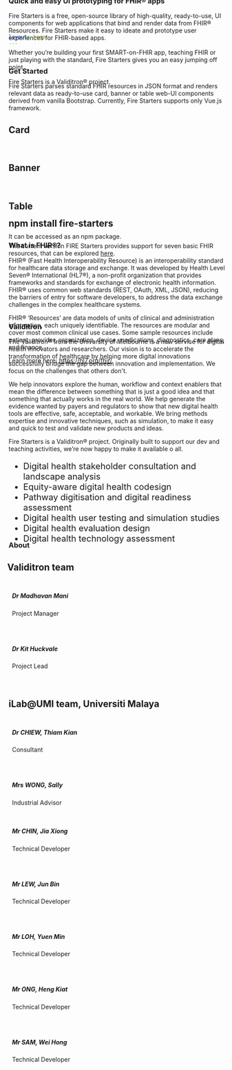 ```yaml
---
layout: home
---
```


<!-- Custom home layout -->
<script setup>
import patientCard from "./ui-components/vue-components/patient-card/TC1.vue"
import patientBanner from "./ui-components/vue-components/patient-banner/TC1.vue"
import patientTable from "./ui-components/vue-components/patient-table/TC1.vue"
</script>
<section class="main-content">
    <section class="home-block content-block">
      <div class="container">
        <div class="row" style="margin-top: -140px">
          <div class="col-sm-12 col-md-6 order-md-1 order-2">
            <div class="left">
              <h1 class="text-primary title">
                Quick and easy UI prototyping for FHIR® apps
              </h1>
              <p class="desp">
                Fire Starters is a free, open-source library of high-quality,
                ready-to-use, UI components for web applications that bind and
                render data from FHIR® Resources. Fire Starters make it easy to
                ideate and prototype user experiences for FHIR-based apps.
                <br /><br />Whether you’re building your first SMART-on-FHIR
                app, teaching FHIR or just playing with the standard, Fire
                Starters gives you an easy jumping off point.
                <br /><br />Fire Starters is a Validitron® project.
              </p>
            </div>
          </div>
          <div class="col-sm-12 col-md-6 order-md-2 order-1">
            <img
              class="img-fluid"
              src="/assets/images/main-block-img.png"
              alt=""
            />
          </div>
        </div>
      </div>
    </section>
    <section class="how-it-works-block content-block" style="margin-top: -80px">
      <div class="container">
        <div class="row">
          <div class="col-sm-12">
            <h1 class="text-primary title">Get Started</h1>
            <p class="desp">
              Fire Starters parses standard FHIR resources in JSON format and
              renders relevant data as ready-to-use card, banner or table web-UI
              components derived from vanilla Bootstrap. Currently, Fire
              Starters supports only Vue.js framework.
            </p>
          </div>
        </div>
        <h2 class="text-primary title text-center">Card</h2>
        <div style="width: 600px" class="d-flex align-items-start gap-1 col-sm-12 mx-auto">
            <patientCard />
        </div>
        <div class="d-flex align-items-start gap-1 col-sm-12 text-center">
          <immunization-card :data="fhirJson"/>
        </div>
        <br>
        <h2 class="text-primary text-center title ">Banner</h2>
        <div class="d-flex align-items-start gap-1 col-sm-12 mx-auto">
          <patientBanner />
        </div>
        <br>
        <h2 class="text-primary text-center title">Table</h2>
        <div class="d-flex align-items-start gap-1 col-sm-12 mx-auto">
          <patientTable />
        </div>
        <br>
        <div class="row">
          <div class="col-sm-12">
            <p class="desp">It can be accessed as an npm package.</p>
          </div>
        </div>
      </div>
    </section>
    <section class="github-block content-block" style="margin-top: -80px">
      <div class="container">
        <div class="row">
          <div class="col-sm-12">
            <div class="row">
              <div class="col-sm-12">
                <div class="instruct-box">
                  <div class="card clipboard mt-4 p-3">
                    <div class="left">
                      <h2 class="fw-normal copy-text text-gray-dark mb-0">
                        npm install fire-starters
                      </h2>
                    </div>
                    <div class="ms-auto copy-btn">
                      <img src="/assets/images/clipboard-img.png" alt="" />
                    </div>
                  </div>
                </div>
              </div>
            </div>
            <div class="row">
              <div class="col-sm-12">
                <p class="desp">
                  The current version FIRE Starters provides support for seven
                  basic FHIR resources, that can be explored
                  <a href="ui-components-cards.html">here</a>.
                </p>
              </div>
            </div>
          </div>
        </div>
      </div>
    </section>
    <section class="how-it-works-block content-block" style="margin-top: -60px">
      <div class="container">
        <div class="row">
          <div class="col-sm-12">
            <h1 class="text-primary title">What is FHIR®?</h1>
            <p class="desp">
                  FHIR® (Fast Health Interoperability Resource) is an
                  interoperability standard for healthcare data storage and
                  exchange. It was developed by Health Level Seven®
                  International (HL7®), a non-profit organization that provides
                  frameworks and standards for exchange of electronic health
                  information. FHIR® uses common web standards (REST, OAuth,
                  XML, JSON), reducing the barriers of entry for software
                  developers, to address the data exchange challenges in the
                  complex healthcare systems.
                </p>
                <p class="desp">
                  FHIR® ‘Resources’ are data models of units of clinical and
                  administration information, each uniquely identifiable. The
                  resources are modular and cover most common clinical use
                  cases. Some sample resources include patient, provider,
                  organization, device, medications, diagnostics, care plans,
                  and finance.
                </p>
                <p class="desp">Learn more here: <a href="https://hl7.org/fhir/">https://hl7.org/fhir/</a></p>
          </div>
        </div>
      </div>
    </section>
  <section class="validitron-block content-block" style="margin-top: -120px">
      <div class="container">
        <div class="row">
          <div class="col-md-8 order-md-1 order-2">
            <div class="left">
              <h1 class="text-primary title"></h1>
              <div class="list-box">
              </div>
            </div>
          </div>
        </div>
      </div>
    </section>
    <section class="validitron-block content-block" style="margin-top: -30px">
      <div class="container">
        <div class="row">
          <h1 class="text-primary title">Validitron</h1>
          <div class="col-md-8 order-md-1 order-2">
            <div class="left">
              <div class="list-box">
                <p class="desp">
                  The Validitron® from the University of Melbourne is a new
                  service for digital health innovators and researchers. Our
                  vision is to accelerate the transformation of healthcare by
                  helping more digital innovations successfully bridge the gap
                  between innovation and implementation. We focus on the
                  challenges that others don't.
                </p>
                <p class="desp">
                  We help innovators explore the human, workflow and context
                  enablers that mean the difference between something that is
                  just a good idea and that something that actually works in the
                  real world. We help generate the evidence wanted by payers and
                  regulators to show that new digital health tools are
                  effective, safe, acceptable, and workable. We bring methods
                  expertise and innovative techniques, such as simulation, to
                  make it easy and quick to test and validate new products and
                  ideas.
                </p>
                <p class="desp">
                  Fire Starters is a Validitron® project. Originally built to
                  support our dev and teaching activities, we’re now happy to
                  make it available o all.
                </p>
                <ul style="list-style-type: disc; font-size: 20px">
                  <li>Digital health stakeholder consultation and landscape analysis</li>
                  <li>Equity-aware digital health codesign</li>
                  <li>Pathway digitisation and digital readiness assessment</li>
                  <li>Digital health user testing and simulation studies</li>
                  <li>Digital health evaluation design</li>
                  <li>Digital health technology assessment</li>
                </ul>
              </div>
            </div>
          </div>
          <div class="col-md-4 order-md-2">
            <img
              class="img-fluid"
              src="/assets/images/validtron-block-img.png"
              alt=""
            />
          </div>
        </div>
      </div>
    </section>
          <section class="team-block content-block" style="margin-top: -50px">
      <div class="container">
        <div class="row">
          <div class="col-sm-12">
            <h1 class="text-primary title">About</h1>
            <div class="row team-container" >
              <h2 class="text-primary title" style="margin-left: -3px !important;">Validitron team</h2>
              <div class="item p-4 col-12 col-md-4" style="padding: 8px !important">
                <div class="desp mt-1" >
                  <h5 class="name fw-semibold"> Dr Madhavan Mani</h5>
                  <p class="role">Project Manager</p>
                  <div class="social-list">
                    <a href="https://www.linkedin.com/in/madhavanmani">
                      <h2>
                        <i
                          class="fa fa-linkedin text-gray-dark"
                          aria-hidden="true"
                        ></i>
                      </h2>
                    </a>
                  </div>
                </div>
              </div>
              <div class="item p-4 col-12 col-md-4" style="padding: 8px !important">
                <div class="desp mt-1">
                  <h5 class="name fw-semibold"> Dr Kit Huckvale</h5>
                  <p class="role">Project Lead</p>
                  <div class="social-list">
                    <a href="https://findanexpert.unimelb.edu.au/profile/900311-kit-huckvale">
                      <h2>
                        <i
                          class="fa fa-linkedin text-gray-dark"
                          aria-hidden="true"
                        ></i>
                      </h2>
                    </a>
                  </div>
                </div>
              </div>
              <h2 class="text-primary title">iLab@UMI team, Universiti Malaya</h2>
              <div class="item p-4 col-12 col-md-4" style="padding: 8px !important">
                <div class="desp mt-1">
                  <h5 class="name fw-semibold">Dr CHIEW, Thiam Kian</h5>
                  <p class="role">Consultant</p>
                  <div class="social-list">
                    <a href="https://www.linkedin.com/in/chiew-thiam-kian-43999539/">
                      <h2>
                        <i
                          class="fa fa-linkedin text-gray-dark"
                          aria-hidden="true"
                        ></i>
                      </h2>
                    </a>
                  </div>
                </div>
              </div>
              <div class="item p-4 col-12 col-md-4" style="padding: 8px !important">
                <div class="desp mt-1">
                  <h5 class="name fw-semibold">Mrs WONG, Sally</h5>
                  <p class="role">Industrial Advisor</p>
                </div>
              </div>
              <div class="item p-4 col-12 col-md-4" style="padding: 8px !important">
                <div class="desp mt-1">
                  <h5 class="name fw-semibold">Mr CHIN, Jia Xiong</h5>
                  <p class="role">Technical Developer</p>
                  <div class="social-list">
                    <a href="https://www.linkedin.com/in/chin-jia-xiong-60995417b/">
                      <h2>
                        <i
                          class="fa fa-linkedin text-gray-dark"
                          aria-hidden="true"
                        ></i>
                      </h2>
                    </a>
                  </div>
                </div>
              </div>
              <div class="item p-4 col-12 col-md-4" style="padding: 8px !important">
                <div class="desp mt-1">
                  <h5 class="name fw-semibold">Mr LEW, Jun Bin</h5>
                  <p class="role">Technical Developer</p>
                  <div class="social-list">
                    <a href="https://www.linkedin.com/in/lew-jun-bin-90966a1a8/">
                      <h2>
                        <i
                          class="fa fa-linkedin text-gray-dark"
                          aria-hidden="true"
                        ></i>
                      </h2>
                    </a>
                  </div>
                </div>
              </div>
              <div class="item p-4 col-12 col-md-4" style="padding: 8px !important">
                <div class="desp mt-1">
                  <h5 class="name fw-semibold">Mr LOH, Yuen Min</h5>
                  <p class="role">Technical Developer</p>
                  <div class="social-list">
                    <a href="https://www.linkedin.com/in/loh-yuen-min-651794227/">
                      <h2>
                        <i
                          class="fa fa-linkedin text-gray-dark"
                          aria-hidden="true"
                        ></i>
                      </h2>
                    </a>
                  </div>
                </div>
              </div>
              <div class="item p-4 col-12 col-md-4" style="padding: 8px !important">
                <div class="desp mt-1">
                  <h5 class="name fw-semibold">Mr ONG, Heng Kiat</h5>
                  <p class="role">Technical Developer</p>
                  <div class="social-list">
                    <a href="https://www.linkedin.com/in/heng-kiat-ong-838a27185/">
                      <h2>
                        <i
                          class="fa fa-linkedin text-gray-dark"
                          aria-hidden="true"
                        ></i>
                      </h2>
                    </a>
                  </div>
                </div>
              </div>
              <div class="item p-4 col-12 col-md-4" style="padding: 8px !important">
                <div class="desp mt-1">
                  <h5 class="name fw-semibold">Mr SAM, Wei Hong</h5>
                  <p class="role">Technical Developer</p>
                  <div class="social-list">
                    <a href="https://www.linkedin.com/in/wei-hong-sam/">
                      <h2>
                        <i
                          class="fa fa-linkedin text-gray-dark"
                          aria-hidden="true"
                        ></i>
                      </h2>
                    </a>
                  </div>
                </div>
              </div>
            </div>
          </div>
        </div>
      </div>
    </section>
  </section>